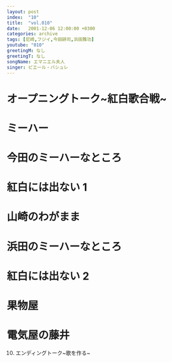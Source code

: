 ```yaml
---
layout: post
index:  "10"
title:  "vol.010"
date:   2001-12-06 12:00:00 +0300
categories: archive
tags: [尼崎,フジイ,今田耕司,浜田雅功]
youtube: "010"
greetingM: なし
greetingT: なし
songName: エマニエル夫人
singer: ピエール・バシュレ
---
```

# オープニングトーク~紅白歌合戦~

# ミーハー

# 今田のミーハーなところ

# 紅白には出ない 1

# 山崎のわがまま

# 浜田のミーハーなところ

# 紅白には出ない 2

# 果物屋

# 電気屋の藤井
 10. エンディングトーク~歌を作る~
